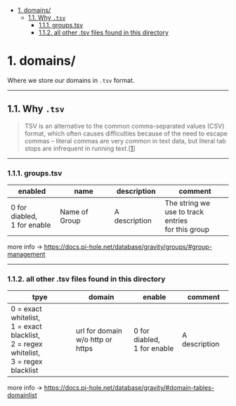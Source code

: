 - [1. domains/](#1-domains-)
  * [1.1. Why `.tsv`](#11-why--tsv-)
    + [1.1.1. groups.tsv](#111-groupstsv)
    + [1.1.2. all other .tsv files found in this directory](#112-all-other-tsv-files-found-in-this-directory)

# 1. domains/

Where we store our domains in `.tsv` format.
___

## 1.1. Why `.tsv`

> TSV is an alternative to the common comma-separated values (CSV) format, which
> often causes difficulties because of the need to escape commas – literal commas
> are very common in text data, but literal tab stops are infrequent in running text.[[1]]

[//]: # (Link to info about .tsv format)
[1]: http://jkorpela.fi/TSV.html#format

___

### 1.1.1. groups.tsv

enabled | name | description | comment
------------ | -------------| ------------ | -------------  
0 for diabled,<br>1 for enable | Name of Group | A description | The string we<br>use to track entries<br>for this group

[//]: # (@Pi-hole documentation pages for Gravity SQLite Database)
more info -> <https://docs.pi-hole.net/database/gravity/groups/#group-management>

___

### 1.1.2. all other .tsv files found in this directory

tpye | domain | enable | comment
------------ | -------------| ------------ | -------------  
0 = exact whitelist,<br>1 = exact blacklist,<br>2 = regex whitelist,<br>3 = regex blacklist | url for domain<br>w/o http or https | 0 for diabled,<br>1 for enable | A description

[//]: # (@Pi-hole documentation pages for Gravity SQLite Database)
more info -> <https://docs.pi-hole.net/database/gravity/#domain-tables-domainlist>
